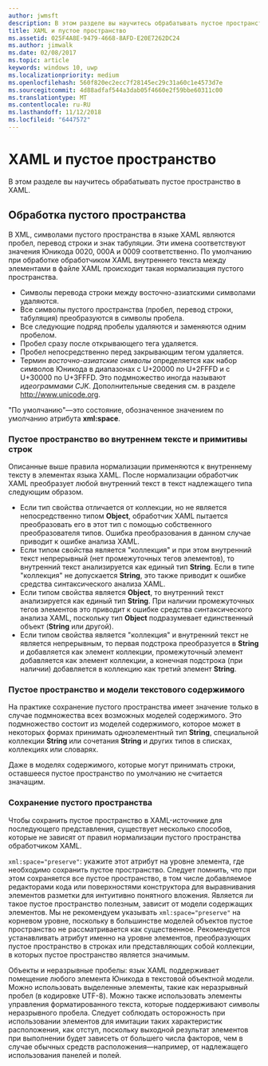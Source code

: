 ```yaml
---
author: jwmsft
description: В этом разделе вы научитесь обрабатывать пустое пространство в XAML.
title: XAML и пустое пространство
ms.assetid: 025F4A8E-9479-4668-8AFD-E20E7262DC24
ms.author: jimwalk
ms.date: 02/08/2017
ms.topic: article
keywords: windows 10, uwp
ms.localizationpriority: medium
ms.openlocfilehash: 560f820ec2ecc7f28145ec29c31a60c1e4573d7e
ms.sourcegitcommit: 4d88adfaf544a3dab05f4660e2f59bbe60311c00
ms.translationtype: MT
ms.contentlocale: ru-RU
ms.lasthandoff: 11/12/2018
ms.locfileid: "6447572"
---
```

# <a name="xaml-and-whitespace"></a>XAML и пустое пространство


В этом разделе вы научитесь обрабатывать пустое пространство в XAML.

## <a name="whitespace-processing"></a>Обработка пустого пространства

В XML, символами пустого пространства в языке XAML являются пробел, перевод строки и знак табуляции. Эти имена соответствуют значения Юникода 0020, 000A и 0009 соответственно. По умолчанию при обработке обработчиком XAML внутреннего текста между элементами в файле XAML происходит такая нормализация пустого пространства.

-   Символы перевода строки между восточно-азиатскими символами удаляются.
-   Все символы пустого пространства (пробел, перевод строки, табуляция) преобразуются в символы пробела.
-   Все следующие подряд пробелы удаляются и заменяются одним пробелом.
-   Пробел сразу после открывающего тега удаляется.
-   Пробел непосредственно перед закрывающим тегом удаляется.
-   Термин *восточно-азиатские символы* определяется как набор символов Юникода в диапазонах с U+20000 по U+2FFFD и с U+30000 по U+3FFFD. Это подмножество иногда называют *идеограммами CJK*. Дополнительные сведения см. в разделе http://www.unicode.org.

"По умолчанию"—это состояние, обозначенное значением по умолчанию атрибута **xml:space**.

### <a name="whitespace-in-inner-text-and-string-primitives"></a>Пустое пространство во внутреннем тексте и примитивы строк

Описанные выше правила нормализации применяются к внутреннему тексту в элементах языка XAML. После нормализации обработчик XAML преобразует любой внутренний текст в текст надлежащего типа следующим образом.

-   Если тип свойства отличается от коллекции, но не является непосредственно типом **Object**, обработчик XAML пытается преобразовать его в этот тип с помощью собственного преобразователя типов. Ошибка преобразования в данном случае приводит к ошибке анализа XAML.
-   Если типом свойства является "коллекция" и при этом внутренний текст непрерывный (нет промежуточных тегов элементов), то внутренний текст анализируется как единый тип **String**. Если в типе "коллекция" не допускается **String**, это также приводит к ошибке средства синтаксического анализа XAML.
-   Если типом свойства является **Object**, то внутренний текст анализируется как единый тип **String**. При наличии промежуточных тегов элементов это приводит к ошибке средства синтаксического анализа XAML, поскольку тип **Object** подразумевает единственный объект (**String** или другой).
-   Если типом свойства является "коллекция" и внутренний текст не является непрерывным, то первая подстрока преобразуется в **String** и добавляется как элемент коллекции, промежуточный элемент добавляется как элемент коллекции, а конечная подстрока (при наличии) добавляется в коллекцию как третий элемент **String**.

### <a name="whitespace-and-text-content-models"></a>Пустое пространство и модели текстового содержимого

На практике сохранение пустого пространства имеет значение только в случае подмножества всех возможных моделей содержимого. Это подмножество состоит из моделей содержимого, которое может в некоторых формах принимать одноэлементный тип **String**, специальной коллекции **String** или сочетания **String** и других типов в списках, коллекциях или словарях.

Даже в моделях содержимого, которые могут принимать строки, оставшееся пустое пространство по умолчанию не считается значащим.

### <a name="preserving-whitespace"></a>Сохранение пустого пространства

Чтобы сохранить пустое пространство в XAML-источнике для последующего представления, существует несколько способов, которые не зависят от правил нормализации пустого пространства обработчиком XAML.

`xml:space="preserve"`: укажите этот атрибут на уровне элемента, где необходимо сохранить пустое пространство. Следует помнить, что при этом сохраняется все пустое пространство, в том числе добавляемое редакторами кода или поверхностями конструктора для выравнивания элементов разметки для интуитивно понятного вложения. Является ли такое пустое пространство полезным, зависит от модели содержащих элементов. Мы не рекомендуем указывать `xml:space="preserve"` на корневом уровне, поскольку в большинстве моделей объектов пустое пространство не рассматривается как существенное. Рекомендуется устанавливать атрибут именно на уровне элементов, преобразующих пустое пространство в строках или представляющих собой коллекции, в которых пустое пространство является значимым.

Объекты и неразрывные пробелы: язык XAML поддерживает помещение любого элемента Юникода в текстовой объектной модели. Можно использовать выделенные элементы, такие как неразрывный пробел (в кодировке UTF-8). Можно также использовать элементы управления форматированного текста, которые поддерживают символы неразрывного пробела. Следует соблюдать осторожность при использовании элементов для имитации таких характеристик расположения, как отступ, поскольку выходной результат элементов при выполнении будет зависеть от большего числа факторов, чем в случае обычных средств расположения—например, от надлежащего использования панелей и полей.

